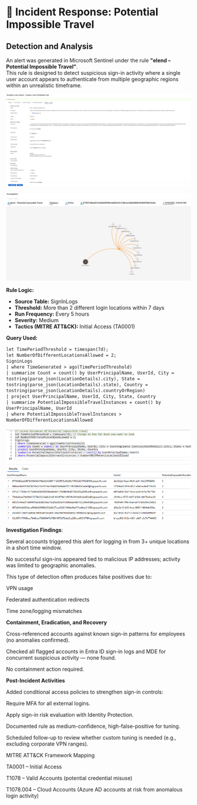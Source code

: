# 🚨 Incident Response: Potential Impossible Travel  

## Detection and Analysis  

An alert was generated in Microsoft Sentinel under the rule **"elend – Potential Impossible Travel"**.  
This rule is designed to detect suspicious sign-in activity where a single user account appears to authenticate from multiple geographic regions within an unrealistic timeframe.  



![Potential Impossible Travel Graph](../images/potential-impossible-travel-1.png)  

![Query Results](../images/potential-impossible-travel-2.png)  



**Rule Logic:**  
- **Source Table:** SignInLogs  
- **Threshold:** More than 2 different login locations within 7 days  
- **Run Frequency:** Every 5 hours  
- **Severity:** Medium  
- **Tactics (MITRE ATT&CK):** Initial Access (TA0001)  

**Query Used:**  

```kql
let TimePeriodThreshold = timespan(7d); 
let NumberOfDifferentLocationsAllowed = 2;
SigninLogs
| where TimeGenerated > ago(TimePeriodThreshold)
| summarize Count = count() by UserPrincipalName, UserId, City = tostring(parse_json(LocationDetails).city), State = tostring(parse_json(LocationDetails).state), Country = tostring(parse_json(LocationDetails).countryOrRegion)
| project UserPrincipalName, UserId, City, State, Country
| summarize PotentialImpossibleTravelInstances = count() by UserPrincipalName, UserId
| where PotentialImpossibleTravelInstances > NumberOfDifferentLocationsAllowed
```


![Analytics Rule](../images/potential-impossible-travel-3.png)  




**Investigation Findings**:

Several accounts triggered this alert for logging in from 3+ unique locations in a short time window.

No successful sign-ins appeared tied to malicious IP addresses; activity was limited to geographic anomalies.

This type of detection often produces false positives due to:

VPN usage

Federated authentication redirects

Time zone/logging mismatches





**Containment, Eradication, and Recovery**

Cross-referenced accounts against known sign-in patterns for employees (no anomalies confirmed).

Checked all flagged accounts in Entra ID sign-in logs and MDE for concurrent suspicious activity — none found.

No containment action required.





**Post-Incident Activities**

Added conditional access policies to strengthen sign-in controls:

Require MFA for all external logins.

Apply sign-in risk evaluation with Identity Protection.

Documented rule as medium-confidence, high-false-positive for tuning.

Scheduled follow-up to review whether custom tuning is needed (e.g., excluding corporate VPN ranges).


MITRE ATT&CK Framework Mapping

TA0001 – Initial Access

T1078 – Valid Accounts (potential credential misuse)

T1078.004 – Cloud Accounts (Azure AD accounts at risk from anomalous login activity)
